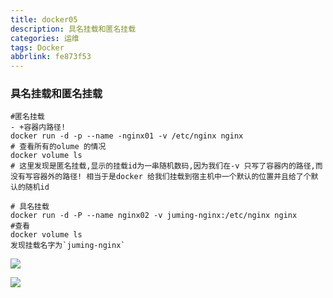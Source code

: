 ```yaml
---
title: docker05
description: 具名挂载和匿名挂载
categories: 运维
tags: Docker
abbrlink: fe873f53
---
```

### 具名挂载和匿名挂载

```shell
#匿名挂载
- +容器内路径!
docker run -d -p --name -nginx01 -v /etc/nginx nginx
# 查看所有的olume 的情况
docker volume ls 
# 这里发现是匿名挂载,显示的挂载id为一串随机数码,因为我们在-v 只写了容器内的路径,而没有写容器外的路径! 相当于是docker 给我们挂载到宿主机中一个默认的位置并且给了个默认的随机id

# 具名挂载
docker run -d -P --name nginx02 -v juming-nginx:/etc/nginx nginx
#查看
docker volume ls 
发现挂载名字为`juming-nginx`
```

![](https://s1.vika.cn/space/2024/03/29/08d1ea3539c44a018609113082a055d5)

![](https://s1.vika.cn/space/2024/03/29/e7e5547e3fc74a0b80c65763edc360ea)
